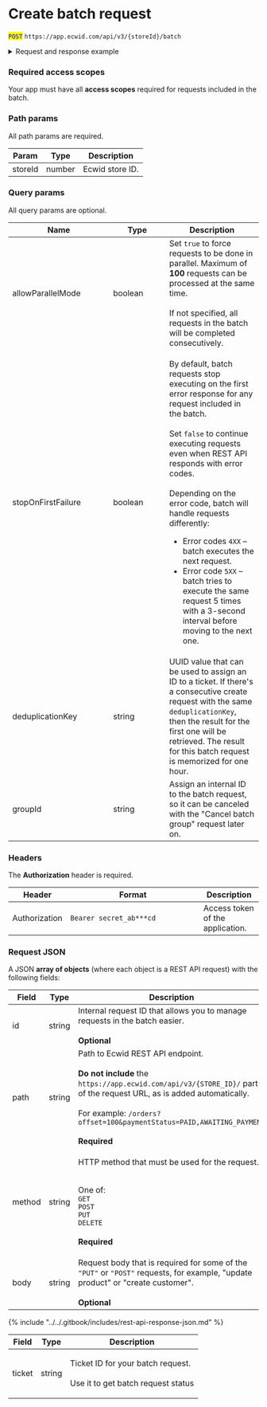 # Create batch request

<mark style="color:blue;">`POST`</mark> `https://app.ecwid.com/api/v3/{storeId}/batch`&#x20;

<details>

<summary>Request and response example</summary>

Request:

```http
POST /api/v3/1003/batch?allowParallelMode=true HTTP/1.1
Authorization: Bearer secret_token
Host: app.ecwid.com
Content-Type: application/json
Cache-Control: no-cache

[
  {
    "id": "000001",
    "path": "/orders?limit=1&email=ec.apps@lightspeedhq.com",
    "method": "GET",
    "body": ""
  },
  {
    "id": "000002",
    "path": "/profile",
    "method": "GET",
    "body": ""
  },
  {
    "id": "000003",
    "path": "/products",
    "method": "POST",
    "body": {
      "sku": "0012199",
      "quantity": 10,
      "name": "New Product",
      "price": 19.99,
      "compareToPrice": 24.99,
      "isShippingRequired": false,
      "categoryIds": [
        9691094
      ],
      "weight": 10,
      "enabled": true,
      "description": "A <b>new</b> product description",
      "productClassId": 0
    }
  }
]
```

Response:

```json
{
  "ticket": "11kl140a2-966f-1a9f-b4e6-fc451bc78570"
}
```

</details>

### Required access scopes

Your app must have all **access scopes** required for requests included in the batch.

### Path params

All path params are required.

| Param   | Type   | Description     |
| ------- | ------ | --------------- |
| storeId | number | Ecwid store ID. |

### Query params

All query params are optional.

<table data-full-width="false"><thead><tr><th width="187">Name</th><th width="97">Type</th><th>Description</th></tr></thead><tbody><tr><td>allowParallelMode</td><td>boolean</td><td>Set <code>true</code> to force requests to be done in parallel. Maximum of <strong>100</strong> requests can be processed at the same time.<br><br>If not specified, all requests in the batch will be completed consecutively.</td></tr><tr><td>stopOnFirstFailure</td><td>boolean</td><td><p>By default, batch requests stop executing on the first error response for any request included in the batch. <br><br>Set <code>false</code> to continue executing requests even when REST API responds with error codes.<br><br>Depending on the error code, batch will handle requests differently:</p><ul><li>Error codes <code>4XX</code> – batch executes the next request.</li><li>Error code <code>5XX</code> – batch tries to execute the same request 5 times with a 3-second interval before moving to the next one.</li></ul></td></tr><tr><td>deduplicationKey</td><td>string</td><td>UUID value that can be used to assign an ID to a ticket. If there's a consecutive create request with the same <code>deduplicationKey</code>, then the result for the first one will be retrieved. The result for this batch request is memorized for one hour.</td></tr><tr><td>groupId</td><td>string</td><td>Assign an internal ID to the batch request, so it can be canceled with the  "Cancel batch group" request later on.</td></tr></tbody></table>

### Headers

The **Authorization** header is required.

<table><thead><tr><th>Header</th><th width="252">Format</th><th>Description</th></tr></thead><tbody><tr><td>Authorization</td><td><code>Bearer secret_ab***cd</code></td><td>Access token of the application.</td></tr></tbody></table>

### Request JSON

A JSON **array of objects** (where each object is a REST API request) with the following fields:

<table><thead><tr><th width="137">Field</th><th width="120">Type</th><th>Description</th></tr></thead><tbody><tr><td>id</td><td>string</td><td>Internal request ID that allows you to manage requests in the batch easier.<br><br><strong>Optional</strong></td></tr><tr><td>path</td><td>string</td><td>Path to Ecwid REST API endpoint.<br><br><strong>Do not include</strong> the <code>https://app.ecwid.com/api/v3/{STORE_ID}/</code> part of the request URL, as is added automatically.<br><br>For example: <code>/orders?offset=100&#x26;paymentStatus=PAID,AWAITING_PAYMENT</code><br><br><strong>Required</strong></td></tr><tr><td>method</td><td>string</td><td><p>HTTP method that must be used for the request. </p><p><br>One of: <br><code>GET</code><br><code>POST</code><br><code>PUT</code><br><code>DELETE</code><br><br><strong>Required</strong></p></td></tr><tr><td>body</td><td>string</td><td>Request body that is required for some of the <code>"PUT"</code> or <code>"POST"</code> requests, for example, "update product" or "create customer".<br><br><strong>Optional</strong></td></tr></tbody></table>

{% include "../../.gitbook/includes/rest-api-response-json.md" %}

| Field  | Type   | Description                                                                         |
| ------ | ------ | ----------------------------------------------------------------------------------- |
| ticket | string | <p>Ticket ID for your batch request. <br><br>Use it to get batch request status</p> |
